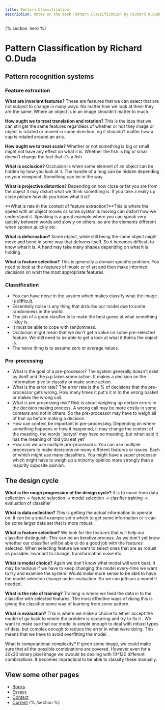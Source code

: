 ```yaml
---
title: Pattern Classification
description: Notes on the book Pattern Classification by Richard O.Duda
---
```


{% section .hero %}
# Pattern Classification by Richard O.Duda
## Pattern recognition systems
### Feature extraction
**What are invariant features?** These are features that we can select that are not subject to change in many ways. No matter how we look at them they are the same. Where an object is in an image shouldn't matter to much. 

**How ought we to treat translation and rotation?** This is the idea that we can still get the same features regardless of whether or not they image or object is rotated or moved in some direction. eg it shouldn't matter how a cup is rotated around an axis.

**How ought we to treat scale?** Whether or not something is big or small might not have any effect on what it is. Whether the fish is big or small doesn't change the fact that it's a fish

**What is occlusion?** Occlusion is when some element of an object can be hidden by how you look at it. The handle of a mug can be hidden depending on your viewpoint. Something can be in the way.

**What is projective distortion?** Depending on how close or far you are from the object it may distort what we think something is. If you take a really up close picture how do you know what it is?

**What is rate in the context of feature extraction?**This is where the speed with an object moves or some system is moving can distort how we understand it. Speaking is a great example where you can speak very quickly between words and slowly on others, so are the elements different when spoken quickly etc. 

**What is deformation?** Some object, while still being the same object might move and bend in some way that deforms itself. So it becomes difficult to know what it is. A hand may take many shapes depending on what it is holding. 

**What is feature selection?** This is generally a domain specific problem. You need to look at the features of music or of art and then make informed decisions on what the most appropriate features.

### Classification
- You can have noise in the system which makes classify what the image is difficult.
- Essentially noise is any thing that disturbs our model due to some randomness in the world.
- The job of a good clasifier is to make the best guess at what something likley is.
- It must be able to cope with randomness.
- Occlusion might mean that we don't get a value on some pre-selected feature. We still need to be able to get a look at what it thinks the object is.
- The naive thing is to assume zero or average values.

### Pre-processing
- What is the goal of a pre-processor? The system generally doesn't exist by itself and the p.p takes some action. It makes a decision on the information give to classify or make some action.
- What is the error rate? The error rate is the % of decisions that the pre-processor gets wrong. How many times it put's it in to the wrong basket or makes the wrong call.
- What is pre processing risk? Risk is about weighing up certain errors in the decision making process. A wrong call may be more costly in some contexts and not in others. So the pre-processor may have to weigh all of that up before making a decision
- How can context be important in pre-processing. Depending on where something happens or how it happened, it may change the context of the meaning. the words 'jeetyet' may have no meaning, but when said it has the meaning of 'did you eat yet'
- How can we use multiple pre-processors. You can use multiple processors to make decisions on many different features or issues. Each of which might use many classifiers. You might have a super processor which might have to weigh up a minority opinion more strongly than a majority opposite opinion.

## The design cycle
**What is the rough progression of the design cycle?** It is to move from data collection → feature selection → model selection → clasifier training → evaluation of classifier

**What is data collection?** This is getting the actual information to operate on. It can be a small example set n which to get some information or it can be some larger data set that is more robust. 

**What is feature selection?** We look for the features that will help our classifier distinguish. This can be an iterative process. As we don't yet know whether our classifier will be able to do a good job with the features selected. When selecting feature we want to select ones that are as robust as possible. Invariant to change, transformation noise etc. 

**What is model choice?** Again we don't know what model will work best. It may be tedious if we have to keep changing the model every-time we want to try and examine the system. Would make more sense to be able to have the model selection change under evaluation. So we can jettison a model if needed. 

**What is the role of training?** Training is where we feed the data in to the classifier with selected features. The most effective ways of doing this is giving the classifier some way of learning from some pattern.

**What is evaluation?** This is where we make a choice to either accept the model of go back to where the problem is occurring and try to fix it . We want to make sue that our model is simple enough to deal with robust types of data, but complex enough to reduce the error in what were doing. This means that we have to avoid overfitting the model. 

What is computational complexity? If given some image, we could make sure that all the possible combinations are covered. However even for a 20x20 binary pixel image we owould be dealing with 10^120 different combinations. It becomes impractical to be able to classify these manually.

## View some other pages

- [Books](/books)
- [Essays](/essays)
- [Contact](/contact)
- [Current](/current)
{% /section %}
